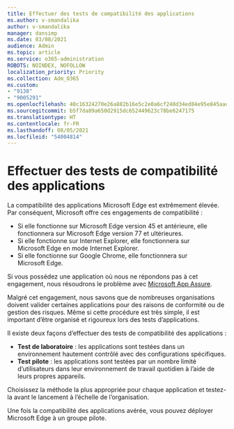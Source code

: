 ```yaml
---
title: Effectuer des tests de compatibilité des applications
ms.author: v-smandalika
author: v-smandalika
manager: dansimp
ms.date: 03/08/2021
audience: Admin
ms.topic: article
ms.service: o365-administration
ROBOTS: NOINDEX, NOFOLLOW
localization_priority: Priority
ms.collection: Adm_O365
ms.custom:
- "9138"
- "9005291"
ms.openlocfilehash: 40c16324270e26a882b16e5c2e0a6cf248d34ed84e95e845aac5dfa44ac58c72
ms.sourcegitcommit: b5f7da89a650d2915dc652449623c78be6247175
ms.translationtype: HT
ms.contentlocale: fr-FR
ms.lasthandoff: 08/05/2021
ms.locfileid: "54004814"
---
```

# <a name="do-app-compatibility-testing"></a>Effectuer des tests de compatibilité des applications

La compatibilité des applications Microsoft Edge est extrêmement élevée. Par conséquent, Microsoft offre ces engagements de compatibilité :
- Si elle fonctionne sur Microsoft Edge version 45 et antérieure, elle fonctionnera sur Microsoft Edge version 77 et ultérieures.
- Si elle fonctionne sur Internet Explorer, elle fonctionnera sur Microsoft Edge en mode Internet Explorer.
- Si elle fonctionne sur Google Chrome, elle fonctionnera sur Microsoft Edge.

Si vous possédez une application où nous ne répondons pas à cet engagement, nous résoudrons le problème avec [Microsoft App Assure](https://www.microsoft.com/fasttrack/microsoft-365/app-assure).

Malgré cet engagement, nous savons que de nombreuses organisations doivent valider certaines applications pour des raisons de conformité ou de gestion des risques. Même si cette procédure est très simple, il est important d’être organisé et rigoureux lors des tests d’applications.

Il existe deux façons d’effectuer des tests de compatibilité des applications :

- **Test de laboratoire** : les applications sont testées dans un environnement hautement contrôlé avec des configurations spécifiques.
- **Test pilote** : les applications sont testées par un nombre limité d’utilisateurs dans leur environnement de travail quotidien à l’aide de leurs propres appareils.

Choisissez la méthode la plus appropriée pour chaque application et testez-la avant le lancement à l’échelle de l’organisation.

Une fois la compatibilité des applications avérée, vous pouvez déployer Microsoft Edge à un groupe pilote.
